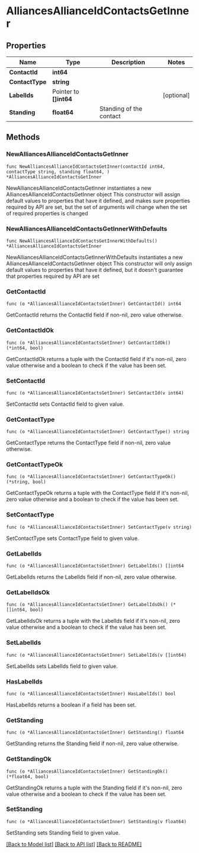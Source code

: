 # AlliancesAllianceIdContactsGetInner

## Properties

Name | Type | Description | Notes
------------ | ------------- | ------------- | -------------
**ContactId** | **int64** |  | 
**ContactType** | **string** |  | 
**LabelIds** | Pointer to **[]int64** |  | [optional] 
**Standing** | **float64** | Standing of the contact | 

## Methods

### NewAlliancesAllianceIdContactsGetInner

`func NewAlliancesAllianceIdContactsGetInner(contactId int64, contactType string, standing float64, ) *AlliancesAllianceIdContactsGetInner`

NewAlliancesAllianceIdContactsGetInner instantiates a new AlliancesAllianceIdContactsGetInner object
This constructor will assign default values to properties that have it defined,
and makes sure properties required by API are set, but the set of arguments
will change when the set of required properties is changed

### NewAlliancesAllianceIdContactsGetInnerWithDefaults

`func NewAlliancesAllianceIdContactsGetInnerWithDefaults() *AlliancesAllianceIdContactsGetInner`

NewAlliancesAllianceIdContactsGetInnerWithDefaults instantiates a new AlliancesAllianceIdContactsGetInner object
This constructor will only assign default values to properties that have it defined,
but it doesn't guarantee that properties required by API are set

### GetContactId

`func (o *AlliancesAllianceIdContactsGetInner) GetContactId() int64`

GetContactId returns the ContactId field if non-nil, zero value otherwise.

### GetContactIdOk

`func (o *AlliancesAllianceIdContactsGetInner) GetContactIdOk() (*int64, bool)`

GetContactIdOk returns a tuple with the ContactId field if it's non-nil, zero value otherwise
and a boolean to check if the value has been set.

### SetContactId

`func (o *AlliancesAllianceIdContactsGetInner) SetContactId(v int64)`

SetContactId sets ContactId field to given value.


### GetContactType

`func (o *AlliancesAllianceIdContactsGetInner) GetContactType() string`

GetContactType returns the ContactType field if non-nil, zero value otherwise.

### GetContactTypeOk

`func (o *AlliancesAllianceIdContactsGetInner) GetContactTypeOk() (*string, bool)`

GetContactTypeOk returns a tuple with the ContactType field if it's non-nil, zero value otherwise
and a boolean to check if the value has been set.

### SetContactType

`func (o *AlliancesAllianceIdContactsGetInner) SetContactType(v string)`

SetContactType sets ContactType field to given value.


### GetLabelIds

`func (o *AlliancesAllianceIdContactsGetInner) GetLabelIds() []int64`

GetLabelIds returns the LabelIds field if non-nil, zero value otherwise.

### GetLabelIdsOk

`func (o *AlliancesAllianceIdContactsGetInner) GetLabelIdsOk() (*[]int64, bool)`

GetLabelIdsOk returns a tuple with the LabelIds field if it's non-nil, zero value otherwise
and a boolean to check if the value has been set.

### SetLabelIds

`func (o *AlliancesAllianceIdContactsGetInner) SetLabelIds(v []int64)`

SetLabelIds sets LabelIds field to given value.

### HasLabelIds

`func (o *AlliancesAllianceIdContactsGetInner) HasLabelIds() bool`

HasLabelIds returns a boolean if a field has been set.

### GetStanding

`func (o *AlliancesAllianceIdContactsGetInner) GetStanding() float64`

GetStanding returns the Standing field if non-nil, zero value otherwise.

### GetStandingOk

`func (o *AlliancesAllianceIdContactsGetInner) GetStandingOk() (*float64, bool)`

GetStandingOk returns a tuple with the Standing field if it's non-nil, zero value otherwise
and a boolean to check if the value has been set.

### SetStanding

`func (o *AlliancesAllianceIdContactsGetInner) SetStanding(v float64)`

SetStanding sets Standing field to given value.



[[Back to Model list]](../README.md#documentation-for-models) [[Back to API list]](../README.md#documentation-for-api-endpoints) [[Back to README]](../README.md)



